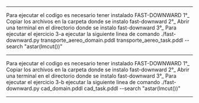 **************************************************************************
Para ejecutar el codigo es necesario tener instalado FAST-DOWNWARD
1°_ Copiar los archivos en la carpeta donde se instalo fast-downward
2°_ Abrir una terminal en el directorio donde se instalo fast-downward
3°_ Para ejecutar el ejercicio 3-a ejecutar la siguiente linea de comando 
	./fast-downward.py transporte_aereo_domain.pddl transporte_aereo_task.pddl --search "astar(lmcut())"
**************************************************************************
Para ejecutar el codigo es necesario tener instalado FAST-DOWNWARD
1°_ Copiar los archivos en la carpeta donde se instalo fast-downward
2°_ Abrir una terminal en el directorio donde se instalo fast-downward
3°_ Para ejecutar el ejercicio 3-b ejecutar la siguiente linea de comando 
	./fast-downward.py cad_domain.pddl cad_task.pddl --search "astar(lmcut())"
**************************************************************************
